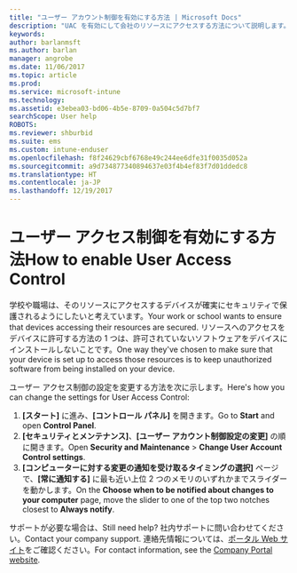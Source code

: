 ```yaml
---
title: "ユーザー アカウント制御を有効にする方法 | Microsoft Docs"
description: "UAC を有効にして会社のリソースにアクセスする方法について説明します。"
keywords: 
author: barlanmsft
ms.author: barlan
manager: angrobe
ms.date: 11/06/2017
ms.topic: article
ms.prod: 
ms.service: microsoft-intune
ms.technology: 
ms.assetid: e3ebea03-bd06-4b5e-8709-0a504c5d7bf7
searchScope: User help
ROBOTS: 
ms.reviewer: shburbid
ms.suite: ems
ms.custom: intune-enduser
ms.openlocfilehash: f8f24629cbf6768e49c244ee6dfe31f0035d052a
ms.sourcegitcommit: a9d734877340894637e03f4b4ef83f7d01ddedc8
ms.translationtype: HT
ms.contentlocale: ja-JP
ms.lasthandoff: 12/19/2017
---
```

# <a name="how-to-enable-user-access-control"></a><span data-ttu-id="dc78d-103">ユーザー アクセス制御を有効にする方法</span><span class="sxs-lookup"><span data-stu-id="dc78d-103">How to enable User Access Control</span></span>

<span data-ttu-id="dc78d-104">学校や職場は、そのリソースにアクセスするデバイスが確実にセキュリティで保護されるようにしたいと考えています。</span><span class="sxs-lookup"><span data-stu-id="dc78d-104">Your work or school wants to ensure that devices accessing their resources are secured.</span></span> <span data-ttu-id="dc78d-105">リソースへのアクセスをデバイスに許可する方法の 1 つは、許可されていないソフトウェアをデバイスにインストールしないことです。</span><span class="sxs-lookup"><span data-stu-id="dc78d-105">One way they've chosen to make sure that your device is set up to access those resources is to keep unauthorized software from being installed on your device.</span></span>

<span data-ttu-id="dc78d-106">ユーザー アクセス制御の設定を変更する方法を次に示します。</span><span class="sxs-lookup"><span data-stu-id="dc78d-106">Here's how you can change the settings for User Access Control:</span></span>

1. <span data-ttu-id="dc78d-107">**[スタート]** に進み、**[コントロール パネル]** を開きます。</span><span class="sxs-lookup"><span data-stu-id="dc78d-107">Go to **Start** and open **Control Panel**.</span></span>
2. <span data-ttu-id="dc78d-108">**[セキュリティとメンテナンス]**、**[ユーザー アカウント制御設定の変更]** の順に開きます。</span><span class="sxs-lookup"><span data-stu-id="dc78d-108">Open **Security and Maintenance** > **Change User Account Control settings**.</span></span>
3. <span data-ttu-id="dc78d-109">**[コンピューターに対する変更の通知を受け取るタイミングの選択]** ページで、**[常に通知する]** に最も近い上位 2 つのメモリのいずれかまでスライダーを動かします。</span><span class="sxs-lookup"><span data-stu-id="dc78d-109">On the **Choose when to be notified about changes to your computer** page, move the slider to one of the top two notches closest to **Always notify**.</span></span>

<span data-ttu-id="dc78d-110">サポートが必要な場合は、</span><span class="sxs-lookup"><span data-stu-id="dc78d-110">Still need help?</span></span> <span data-ttu-id="dc78d-111">社内サポートに問い合わせてください。</span><span class="sxs-lookup"><span data-stu-id="dc78d-111">Contact your company support.</span></span> <span data-ttu-id="dc78d-112">連絡先情報については、[ポータル Web サイト](https://portal.manage.microsoft.com#HelpDeskDialog)をご確認ください。</span><span class="sxs-lookup"><span data-stu-id="dc78d-112">For contact information, see the [Company Portal website](https://portal.manage.microsoft.com#HelpDeskDialog).</span></span>
